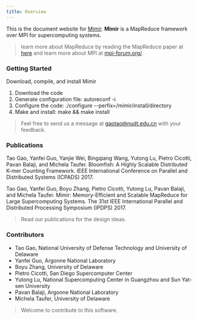 ```yaml
---
title: Overview
---
```


This is the document website for
[Mimir](https://github.com/TauferLab/Mimir.git).
**Mimir** is a MapReduce framework over MPI for supercomputing systems.

> learn more about MapReduce by reading the  MapReduce paper at [here](https://static.googleusercontent.com/media/research.google.com/en//archive/mapreduce-osdi04.pdf) and learn more about MPI at [mpi-forum.org/](http://mpi-forum.org/).

### Getting Started

Download, compile, and install Mimir

1. Download the code
2. Generate configuration file: autoreconf -i
3. Configure the code: ./configure --perfix=/mimir/install/directory
4. Make and install: make && make install

> Feel free to send us a message at [gaotao@nudt.edu.cn](mailto:gaotao@nudt.edu.cn) with your feedback.

### Publications
Tao Gao, Yanfei Guo, Yanjie Wei, Bingqiang Wang, Yutong Lu, Pietro Cicotti,
Pavan Balaji, and Michela Taufer. Bloomfish: A Highly Scalable Distributed K-mer
Counting Framework. IEEE International Conference on Parallel and Distributed
Systems (ICPADS) 2017.

Tao Gao, Yanfei Guo, Boyu Zhang, Pietro Cicotti, Yutong Lu, Pavan Balaji, and
Michela Taufer. Mimir: Memory-Efficient and Scalable MapReduce for Large
Supercomputing Systems. The 31st IEEE International Parallel and Distributed
Processing Symposium (IPDPS) 2017.

> Read our publications for the design ideas.

### Contributors
* Tao Gao, National University of Defense Technology and University of Delaware
* Yanfei Guo, Argonne National Laboratory
* Boyu Zhang, University of Delaware
* Pietro Cicotti, San Diego Supercomputer Center
* Yutong Lu, National Supercomputing Center in Guangzhou and Sun Yat-sen University
* Pavan Balaji, Argonne National Laboratory
* Michela Taufer, University of Delaware

> Welcome to contribute to this software.
